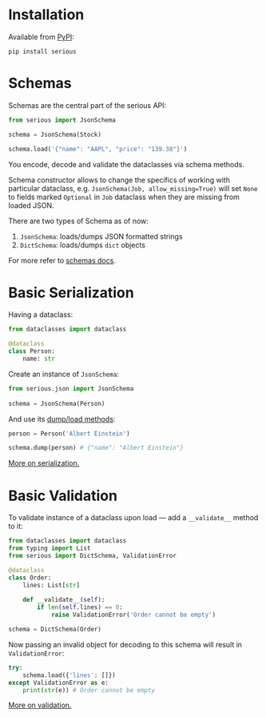 
# Installation
Available from [PyPI][pypi]:

```shell
pip install serious
```

# Schemas
Schemas are the central part of the serious API:

```python
from serious import JsonSchema

schema = JsonSchema(Stock)

schema.load('{"name": "AAPL", "price": "139.38"}')
```

You encode, decode and validate the dataclasses via schema methods.

Schema constructor allows to change the specifics of working with particular dataclass,
e.g. `JsonSchema(Job, allow_missing=True)` will set `None` to fields marked `Optional` in `Job` dataclass 
when they are missing from loaded JSON.

There are two types of Schema as of now:
1. `JsonSchema`: loads/dumps JSON formatted strings
2. `DictSchema`: loads/dumps `dict` objects 

For more refer to [schemas docs](/schemas).
# Basic Serialization

Having a dataclass:
```python
from dataclasses import dataclass

@dataclass
class Person:
    name: str
```

Create an instance of `JsonSchema`:  
```python
from serious.json import JsonSchema
    
schema = JsonSchema(Person)
```

And use its [dump/load methods](/serialization#encodedecode):
```python
person = Person('Albert Einstein')

schema.dump(person) # {"name": "Albert Einstein"}
```

[More on serialization.](/serialization)

# Basic Validation

To validate instance of a dataclass upon load — add a `__validate__` method to it:
```python
from dataclasses import dataclass
from typing import List
from serious import DictSchema, ValidationError

@dataclass
class Order:
    lines: List[str]
    
    def __validate__(self):
        if len(self.lines) == 0:
            raise ValidationError('Order cannot be empty')

schema = DictSchema(Order)
```

Now passing an invalid object for decoding to this schema will result in `ValidationError`:
```python
try:
    schema.load({'lines': []})
except ValidationError as e:
    print(str(e)) # Order cannot be empty
```

[More on validation.](/validation)

[pypi]: https://pypi.org/project/serious/